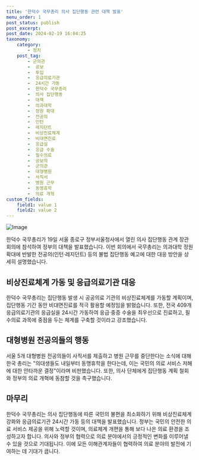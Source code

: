 ```yaml
---
title: '한덕수 국무총리 의사 집단행동 관련 대책 발표'
menu_order: 1
post_status: publish
post_excerpt: 
post_date: 2024-02-19 16:04:25
taxonomy:
    category:
        - 정치
    post_tag:
        - 군의관
        -  공보
        -  투입
        -  응급의료기관
        -  24시간 가동
        -  한덕수 국무총리
        -  의사 집단행동
        -  대책
        -  의과대학
        -  정원 확대
        -  전공의
        -  인턴
        -  레지던트
        -  비상진료체계
        -  비대면진료
        -  응급실
        -  응급 수술
        -  필수의료
        -  공보의
        -  군의관
        -  대형병원
        -  사직서
        -  병원 근무
        -  동맹휴학
        -  의료 개혁
custom_fields:
    field1: value 1
    field2: value 2
---
```


![Image](https://imgnews.pstatic.net/image/028/2024/02/19/0002677405_001_20240219133328706.jpg?type=w647)

한덕수 국무총리가 19일 서울 종로구 정부서울청사에서 열린 의사 집단행동 관계 장관회의에 참석하여 정부의 대책을 발표했습니다. 이번 회의에서 국무총리는 의과대학 정원 확대에 반발한 전공의(인턴·레지던트) 등의 불법 집단행동 예고에 대한 대응 방안을 상세히 설명했습니다.
## 비상진료체계 가동 및 응급의료기관 대응
한덕수 국무총리는 집단행동 발생 시 공공의료 기관의 비상진료체계를 가동할 계획이며, 집단행동 기간 동안 비대면진료를 적극 활용할 예정임을 밝혔습니다. 또한, 전국 409개 응급의료기관의 응급실을 24시간 가동하여 응급·중증 수술을 최우선으로 진료하고, 필수의료 과목에 중점을 두는 체계를 구축할 것이라고 강조했습니다.
## 대형병원 전공의들의 행동
서울 5개 대형병원 전공의들이 사직서를 제출하고 병원 근무를 중단한다는 소식에 대해 한국 총리는 "의대생들도 내일부터 동맹휴학을 한다는데, 이는 국민의 의료 서비스 저해에 대한 안타까운 결정"이라며 비판했습니다. 또한, 의사 단체에게 집단행동 계획 철회와 정부의 의료 개혁에 동참할 것을 촉구했습니다.
## 마무리
한덕수 국무총리는 의사 집단행동에 따른 국민의 불편을 최소화하기 위해 비상진료체계 강화와 응급의료기관 24시간 가동 등의 대책을 발표했습니다. 정부는 국민의 안전한 의료 서비스 제공을 위해 노력할 것이며, 의료체계 개편을 통해 보다 나은 의료 환경을 조성하고자 합니다. 의사와 정부의 협력으로 의료 분야에서의 긍정적인 변화를 이루어낼 수 있을 것으로 기대됩니다. 이에 모든 이해관계자들이 협력하여 의료 분야의 발전에 기여하는 데 기대가 큽니다.
